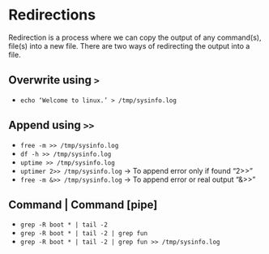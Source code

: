 # Redirections

Redirection is a process where we can copy the output of any command(s), file(s) into a new file. There are two ways of redirecting the output into a file.

## Overwrite using `>`

* `echo ‘Welcome to linux.’ > /tmp/sysinfo.log`

## Append using `>>`

* `free -m >> /tmp/sysinfo.log`
* `df -h >> /tmp/sysinfo.log`
* `uptime >> /tmp/sysinfo.log`
* `uptimer 2>> /tmp/sysinfo.log` → To append error only if found “2>>”
* `free -m &>> /tmp/sysinfo.log` → To append error or real output “&>>”

## Command | Command [pipe]

* `grep -R boot * | tail -2`
* `grep -R boot * | tail -2 | grep fun`
* `grep -R boot * | tail -2 | grep fun >> /tmp/sysinfo.log`
